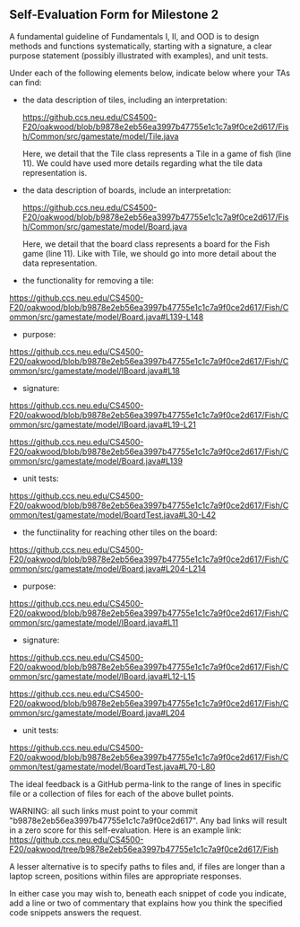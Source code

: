 ## Self-Evaluation Form for Milestone 2

A fundamental guideline of Fundamentals I, II, and OOD is to design
methods and functions systematically, starting with a signature, a
clear purpose statement (possibly illustrated with examples), and
unit tests.

Under each of the following elements below, indicate below where your
TAs can find:

- the data description of tiles, including an interpretation:

  <https://github.ccs.neu.edu/CS4500-F20/oakwood/blob/b9878e2eb56ea3997b47755e1c1c7a9f0ce2d617/Fish/Common/src/gamestate/model/Tile.java>

  Here, we detail that the Tile class represents a Tile in a game of fish (line 11). We could have used more details regarding what the tile data representation is.

- the data description of boards, include an interpretation:

  <https://github.ccs.neu.edu/CS4500-F20/oakwood/blob/b9878e2eb56ea3997b47755e1c1c7a9f0ce2d617/Fish/Common/src/gamestate/model/Board.java>

  Here, we detail that the board class represents a board for the Fish game (line 11). Like with Tile, we should go into more detail about the data representation.

- the functionality for removing a tile:

<https://github.ccs.neu.edu/CS4500-F20/oakwood/blob/b9878e2eb56ea3997b47755e1c1c7a9f0ce2d617/Fish/Common/src/gamestate/model/Board.java#L139-L148>

  - purpose:
  
  <https://github.ccs.neu.edu/CS4500-F20/oakwood/blob/b9878e2eb56ea3997b47755e1c1c7a9f0ce2d617/Fish/Common/src/gamestate/model/IBoard.java#L18>
  
  - signature:
  
  <https://github.ccs.neu.edu/CS4500-F20/oakwood/blob/b9878e2eb56ea3997b47755e1c1c7a9f0ce2d617/Fish/Common/src/gamestate/model/IBoard.java#L19-L21>
  
  <https://github.ccs.neu.edu/CS4500-F20/oakwood/blob/b9878e2eb56ea3997b47755e1c1c7a9f0ce2d617/Fish/Common/src/gamestate/model/Board.java#L139>
  
  - unit tests:
  
  <https://github.ccs.neu.edu/CS4500-F20/oakwood/blob/b9878e2eb56ea3997b47755e1c1c7a9f0ce2d617/Fish/Common/test/gamestate/model/BoardTest.java#L30-L42>

- the functiinality for reaching other tiles on the board:

<https://github.ccs.neu.edu/CS4500-F20/oakwood/blob/b9878e2eb56ea3997b47755e1c1c7a9f0ce2d617/Fish/Common/src/gamestate/model/Board.java#L204-L214>

  - purpose:
  
  <https://github.ccs.neu.edu/CS4500-F20/oakwood/blob/b9878e2eb56ea3997b47755e1c1c7a9f0ce2d617/Fish/Common/src/gamestate/model/IBoard.java#L11>
  
  - signature:
  
  <https://github.ccs.neu.edu/CS4500-F20/oakwood/blob/b9878e2eb56ea3997b47755e1c1c7a9f0ce2d617/Fish/Common/src/gamestate/model/IBoard.java#L12-L15>
  
  <https://github.ccs.neu.edu/CS4500-F20/oakwood/blob/b9878e2eb56ea3997b47755e1c1c7a9f0ce2d617/Fish/Common/src/gamestate/model/Board.java#L204>
 
  - unit tests:
  
  <https://github.ccs.neu.edu/CS4500-F20/oakwood/blob/b9878e2eb56ea3997b47755e1c1c7a9f0ce2d617/Fish/Common/test/gamestate/model/BoardTest.java#L70-L80>

The ideal feedback is a GitHub perma-link to the range of lines in specific
file or a collection of files for each of the above bullet points.

  WARNING: all such links must point to your commit "b9878e2eb56ea3997b47755e1c1c7a9f0ce2d617".
  Any bad links will result in a zero score for this self-evaluation.
  Here is an example link:
    <https://github.ccs.neu.edu/CS4500-F20/oakwood/tree/b9878e2eb56ea3997b47755e1c1c7a9f0ce2d617/Fish>

A lesser alternative is to specify paths to files and, if files are
longer than a laptop screen, positions within files are appropriate
responses.

In either case you may wish to, beneath each snippet of code you
indicate, add a line or two of commentary that explains how you think
the specified code snippets answers the request.
